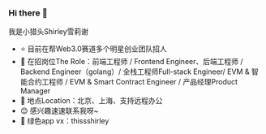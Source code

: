 ### Hi there 👋
我是小猎头Shirley雪莉谢
- ⭐ 目前在帮Web3.0赛道多个明星创业团队招人
- 🌱 在招岗位The Role：前端工程师 / Frontend Engineer、后端工程师 / Backend Engineer（golang）/ 全栈工程师Full-stack Engineer/ EVM & 智能合约工程师 / EVM & Smart Contract Engineer / 产品经理Product Manager
- 📌 地点Location：北京、上海、支持远程办公
- 😊 感兴趣速速联系我呀~
- 💬 绿色app vx：thissshirley
<!--
**Shirleyee/Shirleyee** is a ✨ _special_ ✨ repository because its `README.md` (this file) appears on your GitHub profile.

Here are some ideas to get you started:


- 📫 
- 😄 Pronouns: ...
- ⚡ Fun fact: ...
-->
